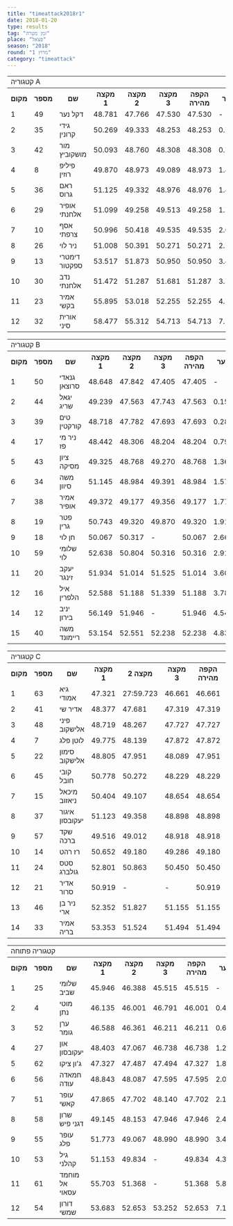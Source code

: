 ```yaml
---
title: "timeattack2018r1"
date: 2018-01-20
type: results
tag: "זמן מטרה"
place: "פצאל"
season: "2018"
round: "מרוץ 1"
category: "timeattack"
---
```

<table class="line_color">
    <tr>
        <td colspan="99" class="title_font">קטגוריה A</td>
    </tr>
    <tr class="rnkh_bkcolor">
        <th class="rnkh_font">מקום</th>
        <th class="rnkh_font">מספר</th>
        <th class="rnkh_font">שם</th>
        <th class="rnkh_font">מקצה 1</th>
        <th class="rnkh_font">מקצה 2</th>
        <th class="rnkh_font">מקצה 3</th>
        <th class="rnkh_font">הקפה מהירה</th>
        <th class="rnkh_font">פער</th>
    </tr>
    <tr class="rnk_bkcolor">
        <td class="rnk_font">1</td>
        <td class="rnk_font">49</td>
        <td class="rnk_font">דקל נער</td>
        <td class="rnk_font">48.781</td>
        <td class="rnk_font">47.766</td>
        <td class="rnk_font">47.530</td>
        <td class="rnk_font">47.530</td>
        <td class="rnk_font">-</td>
    </tr>
    <tr class="rnk_bkcolor">
        <td class="rnk_font">2</td>
        <td class="rnk_font">35</td>
        <td class="rnk_font">גידי קרונין</td>
        <td class="rnk_font">50.269</td>
        <td class="rnk_font">49.333</td>
        <td class="rnk_font">48.253</td>
        <td class="rnk_font">48.253</td>
        <td class="rnk_font">0.723</td>
    </tr>
    <tr class="rnk_bkcolor">
        <td class="rnk_font">3</td>
        <td class="rnk_font">42</td>
        <td class="rnk_font">מור מושקוביץ</td>
        <td class="rnk_font">50.093</td>
        <td class="rnk_font">48.760</td>
        <td class="rnk_font">48.308</td>
        <td class="rnk_font">48.308</td>
        <td class="rnk_font">0.778</td>
    </tr>
    <tr class="rnk_bkcolor">
        <td class="rnk_font">4</td>
        <td class="rnk_font">8</td>
        <td class="rnk_font">פיליפ רוזין</td>
        <td class="rnk_font">49.870</td>
        <td class="rnk_font">48.973</td>
        <td class="rnk_font">49.089</td>
        <td class="rnk_font">48.973</td>
        <td class="rnk_font">1.443</td>
    </tr>
    <tr class="rnk_bkcolor">
        <td class="rnk_font">5</td>
        <td class="rnk_font">36</td>
        <td class="rnk_font">ראם גרוס</td>
        <td class="rnk_font">51.125</td>
        <td class="rnk_font">49.332</td>
        <td class="rnk_font">48.976</td>
        <td class="rnk_font">48.976</td>
        <td class="rnk_font">1.446</td>
    </tr>
    <tr class="rnk_bkcolor">
        <td class="rnk_font">6</td>
        <td class="rnk_font">29</td>
        <td class="rnk_font">אופיר אלחנתי</td>
        <td class="rnk_font">51.099</td>
        <td class="rnk_font">49.258</td>
        <td class="rnk_font">49.513</td>
        <td class="rnk_font">49.258</td>
        <td class="rnk_font">1.728</td>
    </tr>
    <tr class="rnk_bkcolor">
        <td class="rnk_font">7</td>
        <td class="rnk_font">10</td>
        <td class="rnk_font">אסף צרפתי</td>
        <td class="rnk_font">50.996</td>
        <td class="rnk_font">50.418</td>
        <td class="rnk_font">49.535</td>
        <td class="rnk_font">49.535</td>
        <td class="rnk_font">2.005</td>
    </tr>
    <tr class="rnk_bkcolor">
        <td class="rnk_font">8</td>
        <td class="rnk_font">26</td>
        <td class="rnk_font">ניר לוי</td>
        <td class="rnk_font">51.008</td>
        <td class="rnk_font">50.391</td>
        <td class="rnk_font">50.271</td>
        <td class="rnk_font">50.271</td>
        <td class="rnk_font">2.741</td>
    </tr>
    <tr class="rnk_bkcolor">
        <td class="rnk_font">9</td>
        <td class="rnk_font">13</td>
        <td class="rnk_font">דימטרי ספקטור</td>
        <td class="rnk_font">53.517</td>
        <td class="rnk_font">51.873</td>
        <td class="rnk_font">50.950</td>
        <td class="rnk_font">50.950</td>
        <td class="rnk_font">3.420</td>
    </tr>
    <tr class="rnk_bkcolor">
        <td class="rnk_font">10</td>
        <td class="rnk_font">30</td>
        <td class="rnk_font">נדב אלחנתי</td>
        <td class="rnk_font">51.472</td>
        <td class="rnk_font">51.287</td>
        <td class="rnk_font">51.681</td>
        <td class="rnk_font">51.287</td>
        <td class="rnk_font">3.757</td>
    </tr>
    <tr class="rnk_bkcolor">
        <td class="rnk_font">11</td>
        <td class="rnk_font">23</td>
        <td class="rnk_font">אמיר בקשי</td>
        <td class="rnk_font">55.895</td>
        <td class="rnk_font">53.018</td>
        <td class="rnk_font">52.255</td>
        <td class="rnk_font">52.255</td>
        <td class="rnk_font">4.725</td>
    </tr>
    <tr class="rnk_bkcolor">
        <td class="rnk_font">12</td>
        <td class="rnk_font">32</td>
        <td class="rnk_font">אורית סיני</td>
        <td class="rnk_font">58.477</td>
        <td class="rnk_font">55.312</td>
        <td class="rnk_font">54.713</td>
        <td class="rnk_font">54.713</td>
        <td class="rnk_font">7.183</td>
    </tr>
</table>
<table class="line_color">
    <tr>
        <td colspan="99" class="title_font">קטגוריה B</td>
    </tr>
    <tr class="rnkh_bkcolor">
        <th class="rnkh_font">מקום</th>
        <th class="rnkh_font">מספר</th>
        <th class="rnkh_font">שם</th>
        <th class="rnkh_font">מקצה 1</th>
        <th class="rnkh_font">מקצה 2</th>
        <th class="rnkh_font">מקצה 3</th>
        <th class="rnkh_font">הקפה מהירה</th>
        <th class="rnkh_font">פער</th>
    </tr>
    <tr class="rnk_bkcolor">
        <td class="rnk_font">1</td>
        <td class="rnk_font">50</td>
        <td class="rnk_font">גנאדי סרוצאן</td>
        <td class="rnk_font">48.648</td>
        <td class="rnk_font">47.842</td>
        <td class="rnk_font">47.405</td>
        <td class="rnk_font">47.405</td>
        <td class="rnk_font">-</td>
    </tr>
    <tr class="rnk_bkcolor">
        <td class="rnk_font">2</td>
        <td class="rnk_font">44</td>
        <td class="rnk_font">יגאל שריג</td>
        <td class="rnk_font">49.239</td>
        <td class="rnk_font">47.563</td>
        <td class="rnk_font">47.743</td>
        <td class="rnk_font">47.563</td>
        <td class="rnk_font">0.158</td>
    </tr>
    <tr class="rnk_bkcolor">
        <td class="rnk_font">3</td>
        <td class="rnk_font">39</td>
        <td class="rnk_font">טים קורקטין</td>
        <td class="rnk_font">48.718</td>
        <td class="rnk_font">47.782</td>
        <td class="rnk_font">47.693</td>
        <td class="rnk_font">47.693</td>
        <td class="rnk_font">0.288</td>
    </tr>
    <tr class="rnk_bkcolor">
        <td class="rnk_font">4</td>
        <td class="rnk_font">17</td>
        <td class="rnk_font">ניר מי פז</td>
        <td class="rnk_font">48.442</td>
        <td class="rnk_font">48.306</td>
        <td class="rnk_font">48.204</td>
        <td class="rnk_font">48.204</td>
        <td class="rnk_font">0.799</td>
    </tr>
    <tr class="rnk_bkcolor">
        <td class="rnk_font">5</td>
        <td class="rnk_font">43</td>
        <td class="rnk_font">ציון מסיקה</td>
        <td class="rnk_font">49.325</td>
        <td class="rnk_font">48.768</td>
        <td class="rnk_font">49.270</td>
        <td class="rnk_font">48.768</td>
        <td class="rnk_font">1.363</td>
    </tr>
    <tr class="rnk_bkcolor">
        <td class="rnk_font">6</td>
        <td class="rnk_font">34</td>
        <td class="rnk_font">משה סיוון</td>
        <td class="rnk_font">51.145</td>
        <td class="rnk_font">48.984</td>
        <td class="rnk_font">49.391</td>
        <td class="rnk_font">48.984</td>
        <td class="rnk_font">1.579</td>
    </tr>
    <tr class="rnk_bkcolor">
        <td class="rnk_font">7</td>
        <td class="rnk_font">38</td>
        <td class="rnk_font">אמיר אופיר</td>
        <td class="rnk_font">49.372</td>
        <td class="rnk_font">49.177</td>
        <td class="rnk_font">49.356</td>
        <td class="rnk_font">49.177</td>
        <td class="rnk_font">1.772</td>
    </tr>
    <tr class="rnk_bkcolor">
        <td class="rnk_font">8</td>
        <td class="rnk_font">19</td>
        <td class="rnk_font">פטר גרין</td>
        <td class="rnk_font">50.743</td>
        <td class="rnk_font">49.320</td>
        <td class="rnk_font">49.870</td>
        <td class="rnk_font">49.320</td>
        <td class="rnk_font">1.915</td>
    </tr>
    <tr class="rnk_bkcolor">
        <td class="rnk_font">9</td>
        <td class="rnk_font">18</td>
        <td class="rnk_font">חן לוי</td>
        <td class="rnk_font">50.067</td>
        <td class="rnk_font">50.317</td>
        <td class="rnk_font">-</td>
        <td class="rnk_font">50.067</td>
        <td class="rnk_font">2.662</td>
    </tr>
    <tr class="rnk_bkcolor">
        <td class="rnk_font">10</td>
        <td class="rnk_font">59</td>
        <td class="rnk_font">שלומי לוי</td>
        <td class="rnk_font">52.638</td>
        <td class="rnk_font">50.804</td>
        <td class="rnk_font">50.316</td>
        <td class="rnk_font">50.316</td>
        <td class="rnk_font">2.911</td>
    </tr>
    <tr class="rnk_bkcolor">
        <td class="rnk_font">11</td>
        <td class="rnk_font">20</td>
        <td class="rnk_font">יעקב זינגר</td>
        <td class="rnk_font">51.934</td>
        <td class="rnk_font">51.014</td>
        <td class="rnk_font">51.525</td>
        <td class="rnk_font">51.014</td>
        <td class="rnk_font">3.609</td>
    </tr>
    <tr class="rnk_bkcolor">
        <td class="rnk_font">12</td>
        <td class="rnk_font">16</td>
        <td class="rnk_font">איל הלפרין</td>
        <td class="rnk_font">52.588</td>
        <td class="rnk_font">51.188</td>
        <td class="rnk_font">51.339</td>
        <td class="rnk_font">51.188</td>
        <td class="rnk_font">3.783</td>
    </tr>
    <tr class="rnk_bkcolor">
        <td class="rnk_font">14</td>
        <td class="rnk_font">12</td>
        <td class="rnk_font">יניב בירון</td>
        <td class="rnk_font">56.149</td>
        <td class="rnk_font">51.946</td>
        <td class="rnk_font">-</td>
        <td class="rnk_font">51.946</td>
        <td class="rnk_font">4.541</td>
    </tr>
    <tr class="rnk_bkcolor">
        <td class="rnk_font">15</td>
        <td class="rnk_font">40</td>
        <td class="rnk_font">משה ריימונד</td>
        <td class="rnk_font">53.154</td>
        <td class="rnk_font">52.551</td>
        <td class="rnk_font">52.238</td>
        <td class="rnk_font">52.238</td>
        <td class="rnk_font">4.833</td>
    </tr>
</table>
<table class="line_color">
    <tr>
        <td colspan="99" class="title_font">קטגוריה C</td>
    </tr>
    <tr class="rnkh_bkcolor">
        <th class="rnkh_font">מקום</th>
        <th class="rnkh_font">מספר</th>
        <th class="rnkh_font">שם</th>
        <th class="rnkh_font">מקצה 1</th>
        <th class="rnkh_font">מקצה 2</th>
        <th class="rnkh_font">מקצה 3</th>
        <th class="rnkh_font">הקפה מהירה</th>
        <th class="rnkh_font">פער</th>
    </tr>
    <tr class="rnk_bkcolor">
        <td class="rnk_font">1</td>
        <td class="rnk_font">63</td>
        <td class="rnk_font">גיא אמודי</td>
        <td class="rnk_font">47.321</td>
        <td class="rnk_font">27:59.723</td>
        <td class="rnk_font">46.661</td>
        <td class="rnk_font">46.661</td>
        <td class="rnk_font">-</td>
    </tr>
    <tr class="rnk_bkcolor">
        <td class="rnk_font">2</td>
        <td class="rnk_font">41</td>
        <td class="rnk_font">אדיר שי</td>
        <td class="rnk_font">48.377</td>
        <td class="rnk_font">47.681</td>
        <td class="rnk_font">47.319</td>
        <td class="rnk_font">47.319</td>
        <td class="rnk_font">0.658</td>
    </tr>
    <tr class="rnk_bkcolor">
        <td class="rnk_font">3</td>
        <td class="rnk_font">48</td>
        <td class="rnk_font">פיני אלישקוב</td>
        <td class="rnk_font">48.719</td>
        <td class="rnk_font">48.267</td>
        <td class="rnk_font">47.727</td>
        <td class="rnk_font">47.727</td>
        <td class="rnk_font">1.066</td>
    </tr>
    <tr class="rnk_bkcolor">
        <td class="rnk_font">4</td>
        <td class="rnk_font">7</td>
        <td class="rnk_font">לוטן פלג</td>
        <td class="rnk_font">49.775</td>
        <td class="rnk_font">48.139</td>
        <td class="rnk_font">47.872</td>
        <td class="rnk_font">47.872</td>
        <td class="rnk_font">1.211</td>
    </tr>
    <tr class="rnk_bkcolor">
        <td class="rnk_font">5</td>
        <td class="rnk_font">22</td>
        <td class="rnk_font">סימון אלישקוב</td>
        <td class="rnk_font">48.805</td>
        <td class="rnk_font">47.951</td>
        <td class="rnk_font">48.089</td>
        <td class="rnk_font">47.951</td>
        <td class="rnk_font">1.290</td>
    </tr>
    <tr class="rnk_bkcolor">
        <td class="rnk_font">6</td>
        <td class="rnk_font">45</td>
        <td class="rnk_font">קובי חובל</td>
        <td class="rnk_font">50.778</td>
        <td class="rnk_font">50.272</td>
        <td class="rnk_font">48.229</td>
        <td class="rnk_font">48.229</td>
        <td class="rnk_font">1.568</td>
    </tr>
    <tr class="rnk_bkcolor">
        <td class="rnk_font">7</td>
        <td class="rnk_font">15</td>
        <td class="rnk_font">מיכאל ניאזוב</td>
        <td class="rnk_font">50.404</td>
        <td class="rnk_font">49.107</td>
        <td class="rnk_font">48.654</td>
        <td class="rnk_font">48.654</td>
        <td class="rnk_font">1.993</td>
    </tr>
    <tr class="rnk_bkcolor">
        <td class="rnk_font">8</td>
        <td class="rnk_font">37</td>
        <td class="rnk_font">איגור יעקובסון</td>
        <td class="rnk_font">51.123</td>
        <td class="rnk_font">49.358</td>
        <td class="rnk_font">48.898</td>
        <td class="rnk_font">48.898</td>
        <td class="rnk_font">2.237</td>
    </tr>
    <tr class="rnk_bkcolor">
        <td class="rnk_font">9</td>
        <td class="rnk_font">57</td>
        <td class="rnk_font">שקד ברכה</td>
        <td class="rnk_font">49.516</td>
        <td class="rnk_font">49.012</td>
        <td class="rnk_font">48.918</td>
        <td class="rnk_font">48.918</td>
        <td class="rnk_font">2.257</td>
    </tr>
    <tr class="rnk_bkcolor">
        <td class="rnk_font">10</td>
        <td class="rnk_font">14</td>
        <td class="rnk_font">רז רהט</td>
        <td class="rnk_font">50.652</td>
        <td class="rnk_font">49.180</td>
        <td class="rnk_font">49.286</td>
        <td class="rnk_font">49.180</td>
        <td class="rnk_font">2.519</td>
    </tr>
    <tr class="rnk_bkcolor">
        <td class="rnk_font">11</td>
        <td class="rnk_font">24</td>
        <td class="rnk_font">סטס גולברג</td>
        <td class="rnk_font">52.801</td>
        <td class="rnk_font">50.863</td>
        <td class="rnk_font">50.450</td>
        <td class="rnk_font">50.450</td>
        <td class="rnk_font">3.789</td>
    </tr>
    <tr class="rnk_bkcolor">
        <td class="rnk_font">12</td>
        <td class="rnk_font">21</td>
        <td class="rnk_font">אדיר סרור</td>
        <td class="rnk_font">50.919</td>
        <td class="rnk_font">-</td>
        <td class="rnk_font">-</td>
        <td class="rnk_font">50.919</td>
        <td class="rnk_font">4.258</td>
    </tr>
    <tr class="rnk_bkcolor">
        <td class="rnk_font">13</td>
        <td class="rnk_font">46</td>
        <td class="rnk_font">ניר בן ארי</td>
        <td class="rnk_font">52.352</td>
        <td class="rnk_font">51.827</td>
        <td class="rnk_font">51.155</td>
        <td class="rnk_font">51.155</td>
        <td class="rnk_font">4.494</td>
    </tr>
    <tr class="rnk_bkcolor">
        <td class="rnk_font">14</td>
        <td class="rnk_font">33</td>
        <td class="rnk_font">אמיר בריה</td>
        <td class="rnk_font">53.353</td>
        <td class="rnk_font">51.524</td>
        <td class="rnk_font">51.494</td>
        <td class="rnk_font">51.494</td>
        <td class="rnk_font">4.833</td>
    </tr>
</table>
<table class="line_color">
    <tr>
        <td colspan="99" class="title_font">קטגוריה פתוחה</td>
    </tr>
    <tr class="rnkh_bkcolor">
        <th class="rnkh_font">מקום</th>
        <th class="rnkh_font">מספר</th>
        <th class="rnkh_font">שם</th>
        <th class="rnkh_font">מקצה 1</th>
        <th class="rnkh_font">מקצה 2</th>
        <th class="rnkh_font">מקצה 3</th>
        <th class="rnkh_font">הקפה מהירה</th>
        <th class="rnkh_font">פער</th>
    </tr>
    <tr class="rnk_bkcolor">
        <td class="rnk_font">1</td>
        <td class="rnk_font">25</td>
        <td class="rnk_font">שלומי שביב</td>
        <td class="rnk_font">45.946</td>
        <td class="rnk_font">46.388</td>
        <td class="rnk_font">45.515</td>
        <td class="rnk_font">45.515</td>
        <td class="rnk_font">-</td>
    </tr>
    <tr class="rnk_bkcolor">
        <td class="rnk_font">2</td>
        <td class="rnk_font">4</td>
        <td class="rnk_font">מוטי נתן</td>
        <td class="rnk_font">46.135</td>
        <td class="rnk_font">46.001</td>
        <td class="rnk_font">46.791</td>
        <td class="rnk_font">46.001</td>
        <td class="rnk_font">0.486</td>
    </tr>
    <tr class="rnk_bkcolor">
        <td class="rnk_font">3</td>
        <td class="rnk_font">52</td>
        <td class="rnk_font">ערן גומר</td>
        <td class="rnk_font">46.588</td>
        <td class="rnk_font">46.361</td>
        <td class="rnk_font">46.211</td>
        <td class="rnk_font">46.211</td>
        <td class="rnk_font">0.696</td>
    </tr>
    <tr class="rnk_bkcolor">
        <td class="rnk_font">4</td>
        <td class="rnk_font">27</td>
        <td class="rnk_font">און יעקובסון</td>
        <td class="rnk_font">48.403</td>
        <td class="rnk_font">47.067</td>
        <td class="rnk_font">46.738</td>
        <td class="rnk_font">46.738</td>
        <td class="rnk_font">1.223</td>
    </tr>
    <tr class="rnk_bkcolor">
        <td class="rnk_font">5</td>
        <td class="rnk_font">62</td>
        <td class="rnk_font">ג'ון ציקו</td>
        <td class="rnk_font">47.327</td>
        <td class="rnk_font">47.487</td>
        <td class="rnk_font">47.494</td>
        <td class="rnk_font">47.327</td>
        <td class="rnk_font">1.812</td>
    </tr>
    <tr class="rnk_bkcolor">
        <td class="rnk_font">6</td>
        <td class="rnk_font">56</td>
        <td class="rnk_font">חמאדה עודה</td>
        <td class="rnk_font">48.843</td>
        <td class="rnk_font">48.087</td>
        <td class="rnk_font">47.595</td>
        <td class="rnk_font">47.595</td>
        <td class="rnk_font">2.080</td>
    </tr>
    <tr class="rnk_bkcolor">
        <td class="rnk_font">7</td>
        <td class="rnk_font">51</td>
        <td class="rnk_font">עופר קאשי</td>
        <td class="rnk_font">47.865</td>
        <td class="rnk_font">47.702</td>
        <td class="rnk_font">48.140</td>
        <td class="rnk_font">47.702</td>
        <td class="rnk_font">2.187</td>
    </tr>
    <tr class="rnk_bkcolor">
        <td class="rnk_font">8</td>
        <td class="rnk_font">58</td>
        <td class="rnk_font">שרון דגני פיש</td>
        <td class="rnk_font">49.145</td>
        <td class="rnk_font">48.153</td>
        <td class="rnk_font">47.946</td>
        <td class="rnk_font">47.946</td>
        <td class="rnk_font">2.431</td>
    </tr>
    <tr class="rnk_bkcolor">
        <td class="rnk_font">9</td>
        <td class="rnk_font">55</td>
        <td class="rnk_font">עופר פלג</td>
        <td class="rnk_font">51.773</td>
        <td class="rnk_font">49.067</td>
        <td class="rnk_font">48.990</td>
        <td class="rnk_font">48.990</td>
        <td class="rnk_font">3.475</td>
    </tr>
    <tr class="rnk_bkcolor">
        <td class="rnk_font">10</td>
        <td class="rnk_font">53</td>
        <td class="rnk_font">גיל קהלני</td>
        <td class="rnk_font">51.153</td>
        <td class="rnk_font">49.834</td>
        <td class="rnk_font">-</td>
        <td class="rnk_font">49.834</td>
        <td class="rnk_font">4.319</td>
    </tr>
    <tr class="rnk_bkcolor">
        <td class="rnk_font">11</td>
        <td class="rnk_font">61</td>
        <td class="rnk_font">מוחמד אל עסאוי</td>
        <td class="rnk_font">55.703</td>
        <td class="rnk_font">51.368</td>
        <td class="rnk_font">-</td>
        <td class="rnk_font">51.368</td>
        <td class="rnk_font">5.853</td>
    </tr>
    <tr class="rnk_bkcolor">
        <td class="rnk_font">12</td>
        <td class="rnk_font">54</td>
        <td class="rnk_font">דורון שמשי</td>
        <td class="rnk_font">53.683</td>
        <td class="rnk_font">52.653</td>
        <td class="rnk_font">53.252</td>
        <td class="rnk_font">52.653</td>
        <td class="rnk_font">7.138</td>
    </tr>
</table>
